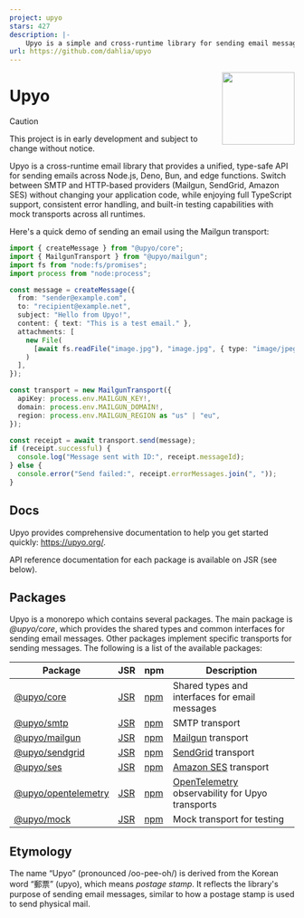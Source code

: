 ```yaml
---
project: upyo
stars: 427
description: |-
    Upyo is a simple and cross-runtime library for sending email messages using SMTP and various email providers.  It works on Node.js, Deno, Bun, and edge functions.
url: https://github.com/dahlia/upyo
---
```


<!-- deno-fmt-ignore-file -->

<img src="docs/public/logo.svg" width="128" height="128" align="right">

Upyo
====

> [!CAUTION]
> This project is in early development and subject to change without notice.

Upyo is a cross-runtime email library that provides a unified, type-safe API
for sending emails across Node.js, Deno, Bun, and edge functions. Switch
between SMTP and HTTP-based providers (Mailgun, SendGrid, Amazon SES) without
changing your application code, while enjoying full TypeScript support,
consistent error handling, and built-in testing capabilities with mock
transports across all runtimes.

Here's a quick demo of sending an email using the Mailgun transport:

~~~~ typescript
import { createMessage } from "@upyo/core";
import { MailgunTransport } from "@upyo/mailgun";
import fs from "node:fs/promises";
import process from "node:process";

const message = createMessage({
  from: "sender@example.com",
  to: "recipient@example.net",
  subject: "Hello from Upyo!",
  content: { text: "This is a test email." },
  attachments: [
    new File(
      [await fs.readFile("image.jpg"), "image.jpg", { type: "image/jpeg" }]
    )
  ],
});

const transport = new MailgunTransport({
  apiKey: process.env.MAILGUN_KEY!,
  domain: process.env.MAILGUN_DOMAIN!,
  region: process.env.MAILGUN_REGION as "us" | "eu",
});

const receipt = await transport.send(message);
if (receipt.successful) {
  console.log("Message sent with ID:", receipt.messageId);
} else {
  console.error("Send failed:", receipt.errorMessages.join(", "));
}
~~~~


Docs
----

Upyo provides comprehensive documentation to help you get started quickly:
<https://upyo.org/>.

API reference documentation for each package is available on JSR (see below).


Packages
--------

Upyo is a monorepo which contains several packages.  The main package is
*@upyo/core*, which provides the shared types and common interfaces for
sending email messages.  Other packages implement specific transports for
sending messages.  The following is a list of the available packages:

| Package                                         | JSR                            | npm                            | Description                                        |
| ----------------------------------------------- | ------------------------------ | ------------------------------ | -------------------------------------------------- |
| [@upyo/core](/packages/core/)                   | [JSR][jsr:@upyo/core]          | [npm][npm:@upyo/core]          | Shared types and interfaces for email messages     |
| [@upyo/smtp](/packages/smtp/)                   | [JSR][jsr:@upyo/smtp]          | [npm][npm:@upyo/smtp]          | SMTP transport                                     |
| [@upyo/mailgun](/packages/mailgun/)             | [JSR][jsr:@upyo/mailgun]       | [npm][npm:@upyo/mailgun]       | [Mailgun] transport                                |
| [@upyo/sendgrid](/packages/sendgrid/)           | [JSR][jsr:@upyo/sendgrid]      | [npm][npm:@upyo/sendgrid]      | [SendGrid] transport                               |
| [@upyo/ses](/packages/ses/)                     | [JSR][jsr:@upyo/ses]           | [npm][npm:@upyo/ses]           | [Amazon SES] transport                             |
| [@upyo/opentelemetry](/packages/opentelemetry/) | [JSR][jsr:@upyo/opentelemetry] | [npm][npm:@upyo/opentelemetry] | [OpenTelemetry] observability  for Upyo transports |
| [@upyo/mock](/packages/mock/)                   | [JSR][jsr:@upyo/mock]          | [npm][npm:@upyo/mock]          | Mock transport for testing                         |

[jsr:@upyo/core]: https://jsr.io/@upyo/core
[npm:@upyo/core]: https://www.npmjs.com/package/@upyo/core
[jsr:@upyo/smtp]: https://jsr.io/@upyo/smtp
[npm:@upyo/smtp]: https://www.npmjs.com/package/@upyo/smtp
[jsr:@upyo/mailgun]: https://jsr.io/@upyo/mailgun
[npm:@upyo/mailgun]: https://www.npmjs.com/package/@upyo/mailgun
[jsr:@upyo/sendgrid]: https://jsr.io/@upyo/sendgrid
[npm:@upyo/sendgrid]: https://www.npmjs.com/package/@upyo/sendgrid
[jsr:@upyo/ses]: https://jsr.io/@upyo/ses
[npm:@upyo/ses]: https://www.npmjs.com/package/@upyo/ses
[jsr:@upyo/opentelemetry]: https://jsr.io/@upyo/opentelemetry
[npm:@upyo/opentelemetry]: https://www.npmjs.com/package/@upyo/opentelemetry
[jsr:@upyo/mock]: https://jsr.io/@upyo/mock
[npm:@upyo/mock]: https://www.npmjs.com/package/@upyo/mock
[Mailgun]: https://www.mailgun.com/
[SendGrid]: https://sendgrid.com/
[Amazon SES]: https://aws.amazon.com/ses/
[OpenTelemetry]: https://opentelemetry.io/


Etymology
---------

The name <q>Upyo</q> (pronounced /oo-pee-oh/) is derived from the Korean word
<q>郵票</q> (upyo), which means *postage stamp*.  It reflects the library's
purpose of sending email messages, similar to how a postage stamp is used to
send physical mail.

